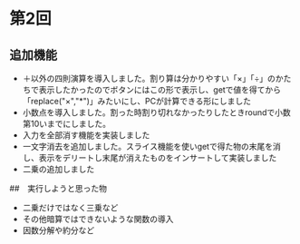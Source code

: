 
# 第2回
## 追加機能
- ＋以外の四則演算を導入しました。割り算は分かりやすい「×」「÷」のかたちで表示したかったのでボタンにはこの形で表示し、getで値を得てから「replace("×","*")」みたいにし、PCが計算できる形にしました
- 小数点を導入しました。割った時割り切れなかったりしたときroundで小数第10いまでにしました。
- 入力を全部消す機能を実装しました
- 一文字消去を追加しました。スライス機能を使いgetで得た物の末尾を消し、表示をデリートし末尾が消えたものをインサートして実装しました
- 二乗の追加しました

##　実行しようと思った物
- 二乗だけではなく三乗など
- その他暗算ではできないような関数の導入
- 因数分解や約分など

